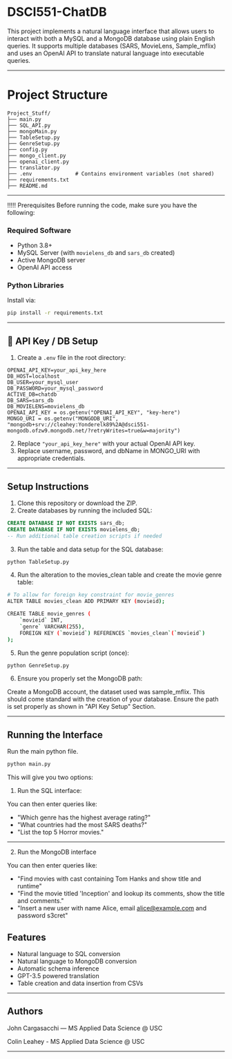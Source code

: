 # DSCI551-ChatDB
This project implements a natural language interface that allows users to interact with both a MySQL and a MongoDB database using plain English queries. It supports multiple databases (SARS, MovieLens, Sample_mflix) and uses an OpenAI API to translate natural language into executable queries.

---

# Project Structure

```
Project_Stuff/
├── main.py
├── SQL_API.py
├── mongoMain.py
├── TableSetup.py
├── GenreSetup.py
├── config.py
├── mongo_client.py
├── openai_client.py
├── translator.py
├── .env              # Contains environment variables (not shared)
├── requirements.txt
├── README.md
```

---
!!!!! Prerequisites
Before running the code, make sure you have the following:

### Required Software
- Python 3.8+
- MySQL Server (with `movielens_db` and `sars_db` created)
- Active MongoDB server
- OpenAI API access

### Python Libraries
Install via:
```bash
pip install -r requirements.txt
```

---

## 🔐 API Key / DB Setup

1. Create a `.env` file in the root directory:
```
OPENAI_API_KEY=your_api_key_here
DB_HOST=localhost
DB_USER=your_mysql_user
DB_PASSWORD=your_mysql_password
ACTIVE_DB=chatdb
DB_SARS=sars_db
DB_MOVIELENS=movielens_db
OPENAI_API_KEY = os.getenv("OPENAI_API_KEY", "key-here")
MONGO_URI = os.getenv("MONGODB_URI", "mongodb+srv://cleahey:Yonderelk89%2A@dsci551-mongodb.ofzw9.mongodb.net/?retryWrites=true&w=majority")
```

2. Replace `"your_api_key_here"` with your actual OpenAI API key.
3. Replace username, password, and dbName in MONGO_URI with appropriate credentials.

---

##  Setup Instructions

1. Clone this repository or download the ZIP.
2. Create databases by running the included SQL:
```sql
CREATE DATABASE IF NOT EXISTS sars_db;
CREATE DATABASE IF NOT EXISTS movielens_db;
-- Run additional table creation scripts if needed
```

3. Run the table and data setup for the SQL database:
```bash
python TableSetup.py
```

4. Run the alteration to the movies_clean table and create the movie
    genre table:
```bash
# To allow for foreign key constraint for movie_genres
ALTER TABLE movies_clean ADD PRIMARY KEY (movieid);

CREATE TABLE movie_genres (
    `movieid` INT,
    `genre` VARCHAR(255),
    FOREIGN KEY (`movieid`) REFERENCES `movies_clean`(`movieid`)
);
```

5. Run the genre population script (once):
```bash
python GenreSetup.py
```

6. Ensure you properly set the MongoDB path:

Create a MongoDB account, the dataset used was sample_mflix. This should come standard with the creation of your database.
Ensure the path is set properly as shown in "API Key Setup" Section.


---

## Running the Interface

Run the main python file.

```bash
python main.py
```

This will give you two options:

1. Run the SQL interface:

You can then enter queries like:
- "Which genre has the highest average rating?"
- "What countries had the most SARS deaths?"
- "List the top 5 Horror movies."

---
2. Run the MongoDB interface

You can then enter queries like:
- "Find movies with cast containing Tom Hanks and show title and runtime"
- "Find the movie titled 'Inception' and lookup its comments, show the title and comments."
- "Insert a new user with name Alice, email alice@example.com and password s3cret"

## Features

- Natural language to SQL conversion
- Natural language to MongoDB conversion
- Automatic schema inference
- GPT-3.5 powered translation
- Table creation and data insertion from CSVs

---

## Authors

John Cargasacchi — MS Applied Data Science @ USC

Colin Leahey - MS Applied Data Science @ USC

---
